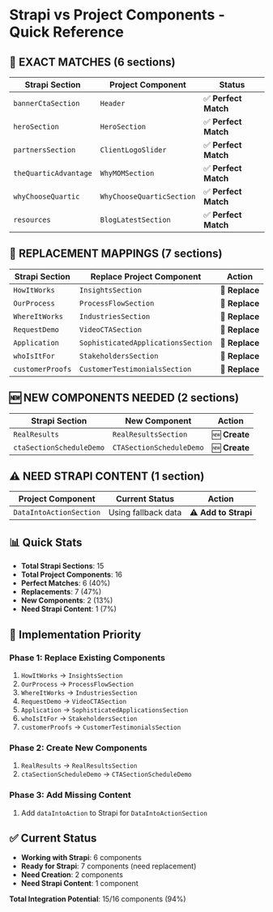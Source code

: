 # Strapi vs Project Components - Quick Reference

## 🎯 **EXACT MATCHES (6 sections)**

| Strapi Section | Project Component | Status |
|----------------|-------------------|--------|
| `bannerCtaSection` | `Header` | ✅ **Perfect Match** |
| `heroSection` | `HeroSection` | ✅ **Perfect Match** |
| `partnersSection` | `ClientLogoSlider` | ✅ **Perfect Match** |
| `theQuarticAdvantage` | `WhyMOMSection` | ✅ **Perfect Match** |
| `whyChooseQuartic` | `WhyChooseQuarticSection` | ✅ **Perfect Match** |
| `resources` | `BlogLatestSection` | ✅ **Perfect Match** |

## 🔄 **REPLACEMENT MAPPINGS (7 sections)**

| Strapi Section | Replace Project Component | Action |
|----------------|---------------------------|--------|
| `HowItWorks` | `InsightsSection` | 🔄 **Replace** |
| `OurProcess` | `ProcessFlowSection` | 🔄 **Replace** |
| `WhereItWorks` | `IndustriesSection` | 🔄 **Replace** |
| `RequestDemo` | `VideoCTASection` | 🔄 **Replace** |
| `Application` | `SophisticatedApplicationsSection` | 🔄 **Replace** |
| `whoIsItFor` | `StakeholdersSection` | 🔄 **Replace** |
| `customerProofs` | `CustomerTestimonialsSection` | 🔄 **Replace** |

## 🆕 **NEW COMPONENTS NEEDED (2 sections)**

| Strapi Section | New Component | Action |
|----------------|---------------|--------|
| `RealResults` | `RealResultsSection` | 🆕 **Create** |
| `ctaSectionScheduleDemo` | `CTASectionScheduleDemo` | 🆕 **Create** |

## ⚠️ **NEED STRAPI CONTENT (1 section)**

| Project Component | Current Status | Action |
|------------------|----------------|--------|
| `DataIntoActionSection` | Using fallback data | ⚠️ **Add to Strapi** |

## 📊 **Quick Stats**

- **Total Strapi Sections**: 15
- **Total Project Components**: 16
- **Perfect Matches**: 6 (40%)
- **Replacements**: 7 (47%)
- **New Components**: 2 (13%)
- **Need Strapi Content**: 1 (7%)

## 🚀 **Implementation Priority**

### **Phase 1: Replace Existing Components**
1. `HowItWorks` → `InsightsSection`
2. `OurProcess` → `ProcessFlowSection`
3. `WhereItWorks` → `IndustriesSection`
4. `RequestDemo` → `VideoCTASection`
5. `Application` → `SophisticatedApplicationsSection`
6. `whoIsItFor` → `StakeholdersSection`
7. `customerProofs` → `CustomerTestimonialsSection`

### **Phase 2: Create New Components**
1. `RealResults` → `RealResultsSection`
2. `ctaSectionScheduleDemo` → `CTASectionScheduleDemo`

### **Phase 3: Add Missing Content**
1. Add `dataIntoAction` to Strapi for `DataIntoActionSection`

## ✅ **Current Status**

- **Working with Strapi**: 6 components
- **Ready for Strapi**: 7 components (need replacement)
- **Need Creation**: 2 components
- **Need Strapi Content**: 1 component

**Total Integration Potential**: 15/16 components (94%)
